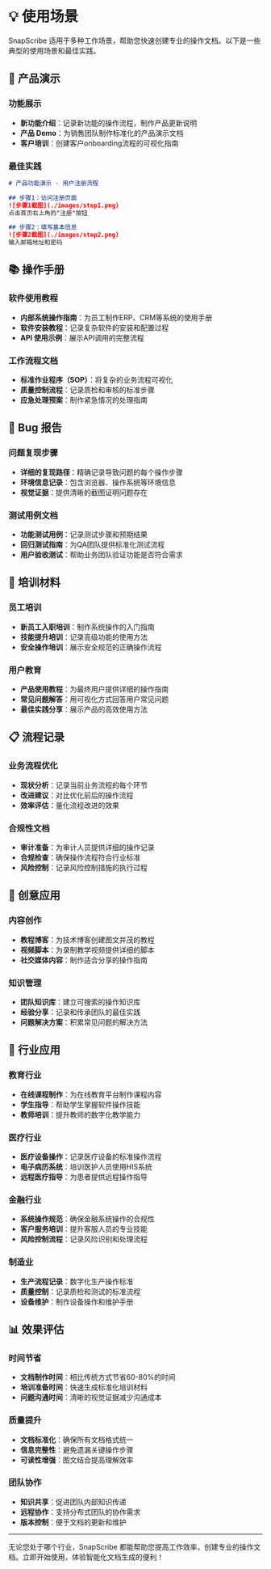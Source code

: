 # 💡 使用场景

SnapScribe 适用于多种工作场景，帮助您快速创建专业的操作文档。以下是一些典型的使用场景和最佳实践。

## 🎯 产品演示

### 功能展示
- **新功能介绍**：记录新功能的操作流程，制作产品更新说明
- **产品 Demo**：为销售团队制作标准化的产品演示文档
- **客户培训**：创建客户onboarding流程的可视化指南

### 最佳实践
```markdown
# 产品功能演示 - 用户注册流程

## 步骤1：访问注册页面
![步骤1截图](./images/step1.png)
点击首页右上角的"注册"按钮

## 步骤2：填写基本信息
![步骤2截图](./images/step2.png)
输入邮箱地址和密码
```

## 📚 操作手册

### 软件使用教程
- **内部系统操作指南**：为员工制作ERP、CRM等系统的使用手册
- **软件安装教程**：记录复杂软件的安装和配置过程
- **API 使用示例**：展示API调用的完整流程

### 工作流程文档
- **标准作业程序（SOP）**：将复杂的业务流程可视化
- **质量控制流程**：记录质检和审核的标准步骤
- **应急处理预案**：制作紧急情况的处理指南

## 🐛 Bug 报告

### 问题复现步骤
- **详细的复现路径**：精确记录导致问题的每个操作步骤
- **环境信息记录**：包含浏览器、操作系统等环境信息
- **视觉证据**：提供清晰的截图证明问题存在

### 测试用例文档
- **功能测试用例**：记录测试步骤和预期结果
- **回归测试指南**：为QA团队提供标准化测试流程
- **用户验收测试**：帮助业务团队验证功能是否符合需求

## 👥 培训材料

### 员工培训
- **新员工入职培训**：制作系统操作的入门指南
- **技能提升培训**：记录高级功能的使用方法
- **安全操作培训**：展示安全规范的正确操作流程

### 用户教育
- **产品使用教程**：为最终用户提供详细的操作指南
- **常见问题解答**：用可视化方式回答用户常见问题
- **最佳实践分享**：展示产品的高效使用方法

## 📋 流程记录

### 业务流程优化
- **现状分析**：记录当前业务流程的每个环节
- **改进建议**：对比优化前后的操作流程
- **效率评估**：量化流程改进的效果

### 合规性文档
- **审计准备**：为审计人员提供详细的操作记录
- **合规检查**：确保操作流程符合行业标准
- **风险控制**：记录风险控制措施的执行过程

## 🎨 创意应用

### 内容创作
- **教程博客**：为技术博客创建图文并茂的教程
- **视频脚本**：为录制教学视频提供详细的脚本
- **社交媒体内容**：制作适合分享的操作指南

### 知识管理
- **团队知识库**：建立可搜索的操作知识库
- **经验分享**：记录和传承团队的最佳实践
- **问题解决方案**：积累常见问题的解决方法

## 🏢 行业应用

### 教育行业
- **在线课程制作**：为在线教育平台制作课程内容
- **学生指导**：帮助学生掌握软件操作技能
- **教师培训**：提升教师的数字化教学能力

### 医疗行业
- **医疗设备操作**：记录医疗设备的标准操作流程
- **电子病历系统**：培训医护人员使用HIS系统
- **远程医疗指导**：为患者提供远程操作指导

### 金融行业
- **系统操作规范**：确保金融系统操作的合规性
- **客户服务培训**：提升客服人员的专业技能
- **风险控制流程**：记录风险识别和处理流程

### 制造业
- **生产流程记录**：数字化生产操作标准
- **质量控制**：记录质检和测试的标准流程
- **设备维护**：制作设备操作和维护手册

## 📊 效果评估

### 时间节省
- **文档制作时间**：相比传统方式节省60-80%的时间
- **培训准备时间**：快速生成标准化培训材料
- **问题沟通时间**：清晰的视觉证据减少沟通成本

### 质量提升
- **文档标准化**：确保所有文档格式统一
- **信息完整性**：避免遗漏关键操作步骤
- **可读性增强**：图文结合提高理解效率

### 团队协作
- **知识共享**：促进团队内部知识传递
- **远程协作**：支持分布式团队的协作需求
- **版本控制**：便于文档的更新和维护

---

无论您处于哪个行业，SnapScribe 都能帮助您提高工作效率，创建专业的操作文档。立即开始使用，体验智能化文档生成的便利！
